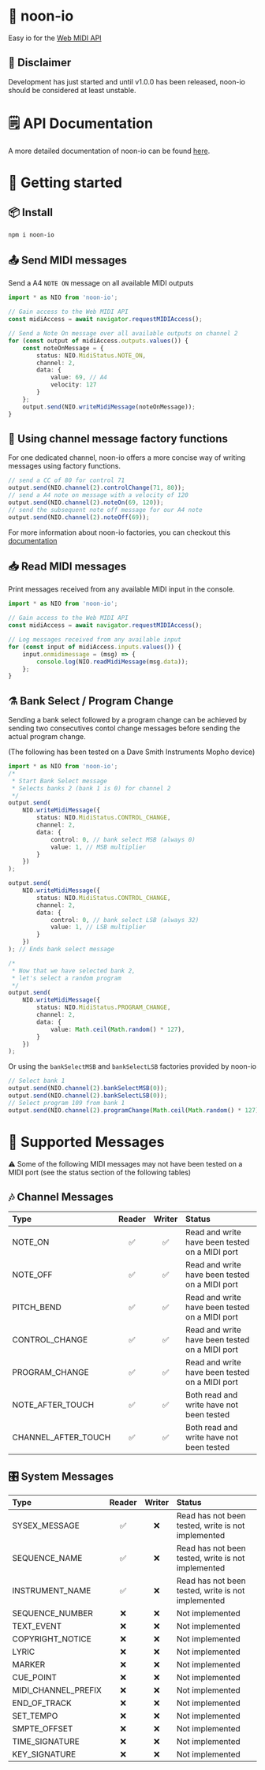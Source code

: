 # 🎹 noon-io

Easy io for the [Web MIDI API](https://www.w3.org/TR/webmidi/)

## 🚨 Disclaimer

Development has just started and until v1.0.0 has been released, noon-io should be considered at least unstable.

# 🗒️ API Documentation

A more detailed documentation of noon-io can be found [here](https://a-cordier.github.io/noon-io/docs).

# 🚀 Getting started

## 📦 Install

```bash
npm i noon-io
```

## 📤 Send MIDI messages

Send a A4 `NOTE ON` message on all available MIDI outputs


```typescript
import * as NIO from 'noon-io';

// Gain access to the Web MIDI API
const midiAccess = await navigator.requestMIDIAccess();

// Send a Note On message over all available outputs on channel 2
for (const output of midiAccess.outputs.values()) {
    const noteOnMessage = {
        status: NIO.MidiStatus.NOTE_ON,
        channel: 2,
        data: {
            value: 69, // A4
            velocity: 127
        }
    };
    output.send(NIO.writeMidiMessage(noteOnMessage));
}
```

## 🔨 Using channel message factory functions

For one dedicated channel, noon-io offers a more concise way of writing messages using factory functions.

```typescript
// send a CC of 80 for control 71
output.send(NIO.channel(2).controlChange(71, 80));
// send a A4 note on message with a velocity of 120
output.send(NIO.channel(2).noteOn(69, 120));
// send the subsequent note off message for our A4 note
output.send(NIO.channel(2).noteOff(69));
```

For more information about noon-io factories, you can checkout this [documentation](https://a-cordier.github.io/noon-io/docs/interfaces/ChannelMessageFactory.html)

## 📥 Read MIDI messages

Print messages received from any available MIDI input in the console.

```typescript
import * as NIO from 'noon-io';

// Gain access to the Web MIDI API
const midiAccess = await navigator.requestMIDIAccess();

// Log messages received from any available input
for (const input of midiAccess.inputs.values()) {
    input.onmidimessage = (msg) => {
        console.log(NIO.readMidiMessage(msg.data));
    };
}
```

## ⚗️ Bank Select / Program Change

Sending a bank select followed by a program change can be achieved by sending two consecutives contol change messages before 
sending the actual program change. 

(The following has been tested on a Dave Smith Instruments Mopho device)

```typescript
import * as NIO from 'noon-io';
/*
 * Start Bank Select message
 * Selects banks 2 (bank 1 is 0) for channel 2
 */
output.send(
    NIO.writeMidiMessage({
        status: NIO.MidiStatus.CONTROL_CHANGE,
        channel: 2,
        data: {
            control: 0, // bank select MSB (always 0)
            value: 1, // MSB multiplier
        }
    })
);

output.send(
    NIO.writeMidiMessage({
        status: NIO.MidiStatus.CONTROL_CHANGE,
        channel: 2,
        data: {
            control: 0, // bank select LSB (always 32)
            value: 1, // LSB multiplier
        }
    })
); // Ends bank select message

/*
 * Now that we have selected bank 2,
 * let's select a random program
 */
output.send(
    NIO.writeMidiMessage({
        status: NIO.MidiStatus.PROGRAM_CHANGE,
        channel: 2,
        data: {
            value: Math.ceil(Math.random() * 127),
        }
    })
);

```

Or using the `bankSelectMSB` and `bankSelectLSB` factories provided by noon-io

```typescript
// Select bank 1
output.send(NIO.channel(2).bankSelectMSB(0));
output.send(NIO.channel(2).bankSelectLSB(0));
// Select program 109 from bank 1
output.send(NIO.channel(2).programChange(Math.ceil(Math.random() * 127)));
```

# 🚧 Supported Messages

⚠️ Some of the following MIDI messages may not have been tested on a MIDI port (see the status section of the following tables)

## 🎶 Channel Messages

|Type|Reader|Writer|Status
|:--|:-:|:-:|:--|
|NOTE_ON|✅|✅|Read and write have been tested on a MIDI port
|NOTE_OFF|✅|✅|Read and write have been tested on a MIDI port
|PITCH_BEND|✅|✅|Read and write have been tested on a MIDI port
|CONTROL_CHANGE|✅|✅|Read and write have been tested on a MIDI port
|PROGRAM_CHANGE|✅|✅|Read and write have been tested on a MIDI port
|NOTE_AFTER_TOUCH|✅|✅|Both read and write have not been tested
|CHANNEL_AFTER_TOUCH|✅|✅|Both read and write have not been tested

## 🎛️ System Messages

|Type|Reader|Writer|Status
|:--|:-:|:-:|:--|
|SYSEX_MESSAGE|✅|❌|Read has not been tested, write is not implemented
|SEQUENCE_NAME|✅|❌|Read has not been tested, write is not implemented
|INSTRUMENT_NAME|✅|❌|Read has not been tested, write is not implemented
|SEQUENCE_NUMBER|❌|❌|Not implemented
|TEXT_EVENT|❌|❌|Not implemented
|COPYRIGHT_NOTICE|❌|❌|Not implemented
|LYRIC|❌|❌|Not implemented
|MARKER|❌|❌|Not implemented
|CUE_POINT|❌|❌|Not implemented
|MIDI_CHANNEL_PREFIX|❌|❌|Not implemented
|END_OF_TRACK|❌|❌|Not implemented
|SET_TEMPO|❌|❌|Not implemented
|SMPTE_OFFSET|❌|❌|Not implemented
|TIME_SIGNATURE|❌|❌|Not implemented
|KEY_SIGNATURE|❌|❌|Not implemented

